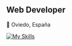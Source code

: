 ## Web Developer

📍 Oviedo, España

[![My Skills](https://skillicons.dev/icons?i=js,html,css,react,figma,github,vite,sass,vscode)](https://skillicons.dev)
<!--
**FoxieFo/FoxieFo** is a ✨ _special_ ✨ repository because its `README.md` (this file) appears on your GitHub profile.

Here are some ideas to get you started:

- 🔭 I’m currently working on ...
- 🌱 I’m currently learning ...
- 👯 I’m looking to collaborate on ...
- 🤔 I’m looking for help with ...
- 💬 Ask me about ...
- 📫 How to reach me: ...
- 😄 Pronouns: ...
- ⚡ Fun fact: ...
-->
